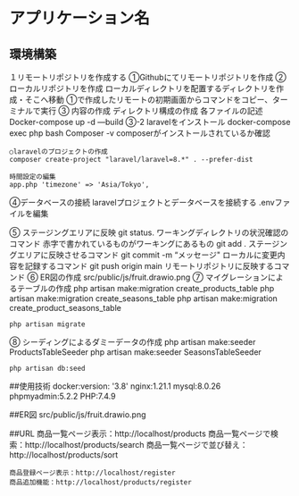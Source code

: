 

# アプリケーション名

## 環境構築
１リモートリポジトリを作成する
  ①Githubにてリモートリポジトリを作成
  ②ローカルリポジトリを作成
    ローカルディレクトリを配置するディレクトリを作成・そこへ移動
    ①で作成したリモートの初期画面からコマンドをコピー、ターミナルで実行
  ③ 内容の作成
    ディレクトリ構成の作成
    各ファイルの記述
    Docker-compose up -d —build
  ③-2  laravelをインストール
    docker-compose exec php bash
    Composer -v     composerがインストールされているか確認

    ○laravelのプロジェクトの作成
    composer create-project "laravel/laravel=8.*" . --prefer-dist

    時間設定の編集
    app.php 'timezone' => 'Asia/Tokyo',
  ④データベースの接続
    laravelプロジェクトとデータベースを接続する
    .envファイルを編集

  ⑤ ステージングエリアに反映
    git status.         ワーキングディレクトリの状況確認のコマンド
                        赤字で書かれているものがワーキングにあるもの
    git add .           ステージングエリアに反映させるコマンド
    git commit -m “メッセージ"    ローカルに変更内容を記録するコマンド
    git push origin main        リモートリポジトリに反映するコマンド
  ⑥ ER図の作成
    src/public/js/fruit.drawio.png
  ⑦ マイグレーションによるテーブルの作成
    php artisan make:migration create_products_table
    php artisan make:migration create_seasons_table
    php artisan make:migration create_product_seasons_table

    php artisan migrate

  ⑧ シーディングによるダミーデータの作成
    php artisan make:seeder ProductsTableSeeder
    php artisan make:seeder SeasonsTableSeeder

    php artisan db:seed

##使用技術
    docker:version: '3.8'
     nginx:1.21.1
     mysql:8.0.26
     phpmyadmin:5.2.2
     PHP:7.4.9

##ER図
src/public/js/fruit.drawio.png

##URL
    商品一覧ページ表示：http://localhost/products
    商品一覧ページで検索：http://localhost/products/search
    商品一覧ページで並び替え：http://localhost/products/sort

    商品登録ページ表示：http://localhost/register
    商品追加機能：http://localhost/products/register

    


